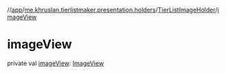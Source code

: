 //[app](../../../index.md)/[me.khruslan.tierlistmaker.presentation.holders](../index.md)/[TierListImageHolder](index.md)/[imageView](image-view.md)

# imageView

private val [imageView](image-view.md): [ImageView](https://developer.android.com/reference/kotlin/android/widget/ImageView.html)
